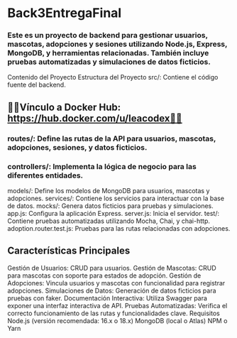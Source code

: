 # **Back3EntregaFinal**

### Este es un proyecto de backend para gestionar usuarios, mascotas, adopciones y sesiones utilizando Node.js, Express, MongoDB, y herramientas relacionadas. También incluye pruebas automatizadas y simulaciones de datos ficticios.

Contenido del Proyecto
Estructura del Proyecto
src/: Contiene el código fuente del backend.

## 🧨🧨Vínculo a Docker Hub: https://hub.docker.com/u/leacodex🧨🧨

### routes/: Define las rutas de la API para usuarios, mascotas, adopciones, sesiones, y datos ficticios.
### controllers/: Implementa la lógica de negocio para las diferentes entidades.
models/: Define los modelos de MongoDB para usuarios, mascotas y adopciones.
services/: Contiene los servicios para interactuar con la base de datos.
mocks/: Genera datos ficticios para pruebas y simulaciones.
app.js: Configura la aplicación Express.
server.js: Inicia el servidor.
test/: Contiene pruebas automatizadas utilizando Mocha, Chai, y chai-http.
adoption.router.test.js: Pruebas para las rutas relacionadas con adopciones.

## Características Principales

Gestión de Usuarios: CRUD para usuarios.
Gestión de Mascotas: CRUD para mascotas con soporte para estados de adopción.
Gestión de Adopciones: Vincula usuarios y mascotas con funcionalidad para registrar adopciones.
Simulaciones de Datos: Generación de datos ficticios para pruebas con faker.
Documentación Interactiva: Utiliza Swagger para exponer una interfaz interactiva de API.
Pruebas Automatizadas: Verifica el correcto funcionamiento de las rutas y funcionalidades clave.
Requisitos
Node.js (versión recomendada: 16.x o 18.x)
MongoDB (local o Atlas)
NPM o Yarn
